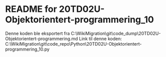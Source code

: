 # README for 20TD02U-Objektorientert-programmering_10
Denne koden ble eksportert fra C:\WikiMigration\git\code_dump\20TD02U-Objektorientert-programmering.md
Link til denne koden: C:\WikiMigration\git\code_repo\Python\20TD02U-Objektorientert-programmering_10.py
